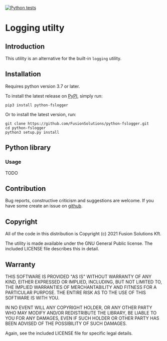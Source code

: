 [![Python tests](https://github.com/FusionSolutions/python-fslogger/actions/workflows/python-package.yml/badge.svg?branch=main)](https://github.com/FusionSolutions/python-fslogger/actions/workflows/python-package.yml)
# Logging utilty

## Introduction

This utility is an alternative for the built-in `logging` utility.

## Installation

Requires python version 3.7 or later.

To install the latest release on [PyPI](https://pypi.org/project/python-fslogger/),
simply run:

```shell
pip3 install python-fslogger
```

Or to install the latest version, run:

```shell
git clone https://github.com/FusionSolutions/python-fslogger.git
cd python-fslogger
python3 setup.py install
```

## Python library

### Usage

TODO

## Contribution

Bug reports, constructive criticism and suggestions are welcome. If you have some create an issue on [github](https://github.com/FusionSolutions/python-fslogger/issues).

## Copyright

All of the code in this distribution is Copyright (c) 2021 Fusion Solutions Kft.

The utility is made available under the GNU General Public license. The included LICENSE file describes this in detail.

## Warranty

THIS SOFTWARE IS PROVIDED "AS IS" WITHOUT WARRANTY OF ANY KIND, EITHER EXPRESSED OR IMPLIED, INCLUDING, BUT NOT LIMITED TO, THE IMPLIED WARRANTIES OF MERCHANTABILITY AND FITNESS FOR A PARTICULAR PURPOSE. THE ENTIRE RISK AS TO THE USE OF THIS SOFTWARE IS WITH YOU.

IN NO EVENT WILL ANY COPYRIGHT HOLDER, OR ANY OTHER PARTY WHO MAY MODIFY AND/OR REDISTRIBUTE THE LIBRARY, BE LIABLE TO YOU FOR ANY DAMAGES, EVEN IF SUCH HOLDER OR OTHER PARTY HAS BEEN ADVISED OF THE POSSIBILITY OF SUCH DAMAGES.

Again, see the included LICENSE file for specific legal details.